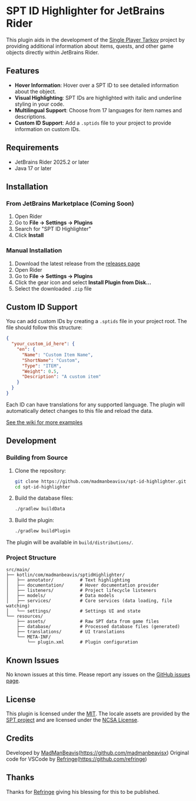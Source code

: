 # SPT ID Highlighter for JetBrains Rider

This plugin aids in the development of the [Single Player Tarkov](https://github.com/sp-tarkov) project by providing additional information about items, quests, and other game objects directly within JetBrains Rider.

## Features

- **Hover Information**: Hover over a SPT ID to see detailed information about the object.
- **Visual Highlighting**: SPT IDs are highlighted with italic and underline styling in your code.
- **Multilingual Support**: Choose from 17 languages for item names and descriptions.
- **Custom ID Support**: Add a `.sptids` file to your project to provide information on custom IDs.

## Requirements

- JetBrains Rider 2025.2 or later
- Java 17 or later

## Installation

### From JetBrains Marketplace (Coming Soon)
1. Open Rider
2. Go to **File → Settings → Plugins**
3. Search for "SPT ID Highlighter"
4. Click **Install**

### Manual Installation
1. Download the latest release from the [releases page](https://github.com/madmanbeavisx/spt-id-highlighter/releases)
2. Open Rider
3. Go to **File → Settings → Plugins**
4. Click the gear icon and select **Install Plugin from Disk...**
5. Select the downloaded `.zip` file


## Custom ID Support

You can add custom IDs by creating a `.sptids` file in your project root. The file should follow this structure:

```json
{
  "your_custom_id_here": {
    "en": {
      "Name": "Custom Item Name",
      "ShortName": "Custom",
      "Type": "ITEM",
      "Weight": 0.5,
      "Description": "A custom item"
    }
  }
}
```

Each ID can have translations for any supported language. The plugin will automatically detect changes to this file and reload the data.

[See the wiki for more examples](https://github.com/madmanbeavisx/spt-id-highlighter/wiki/Custom-ID-Support)

## Development

### Building from Source

1. Clone the repository:
   ```bash
   git clone https://github.com/madmanbeavisx/spt-id-highlighter.git
   cd spt-id-highlighter
   ```

2. Build the database files:
   ```bash
   ./gradlew buildData
   ```

3. Build the plugin:
   ```bash
   ./gradlew buildPlugin
   ```

The plugin will be available in `build/distributions/`.

### Project Structure

```
src/main/
├── kotlin/com/madmanbeavis/sptidHighlighter/
│   ├── annotator/          # Text highlighting
│   ├── documentation/      # Hover documentation provider
│   ├── listeners/          # Project lifecycle listeners
│   ├── models/             # Data models
│   ├── services/           # Core services (data loading, file watching)
│   └── settings/           # Settings UI and state
└── resources/
    ├── assets/             # Raw SPT data from game files
    ├── database/           # Processed database files (generated)
    ├── translations/       # UI translations
    └── META-INF/
        └── plugin.xml      # Plugin configuration
```


## Known Issues

No known issues at this time. Please report any issues on the [GitHub issues page](https://github.com/madmanbeavisx/spt-id-highlighter/issues).

## License

This plugin is licensed under the [MIT](LICENSE). The locale assets are provided by the [SPT project](https://github.com/sp-tarkov/server) and are licensed under the [NCSA License](src/main/resources/assets/LICENSE).

## Credits

Developed by [MadManBeavis](https://github.com/madmanbeavisx)(https://github.com/madmanbeavisx)
Original code for VSCode by [Refringe](https://github.com/refringe)(https://github.com/refringe)  
  
## Thanks
Thanks for [Refringe](https://github.com/refringe) giving his blessing for this to be published.
